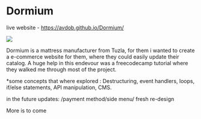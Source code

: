 # Dormium

live website - https://avdob.github.io/Dormium/

![](https://i.imgur.com/tAfRHk5.png)

Dormium is a mattress manufacturer from Tuzla, for them i wanted to create a e-commerce website for them, where they could easily update their catalog.
A huge help in this endevour was a freecodecamp tutorial where they walked me through most of the project. 

*some concepts that where explored : Destructuring, event handlers, loops, if/else statements, API manipulation, CMS.

in the future updates:
 /payment method/side menu/ fresh re-design

More is to come
